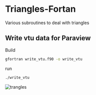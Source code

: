 # Triangles-Fortan
Various subroutines to deal with triangles

## Write vtu data for Paraview

Build
```bash
gfortran write_vtu.f90 -o write_vtu
```
run
```bash
./write_vtu
```

![trangles](triangles.png)
